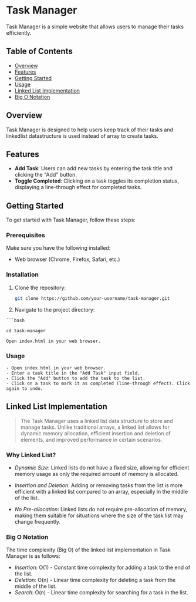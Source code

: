 # Task Manager

Task Manager is a simple website that allows users to manage their tasks efficiently.

## Table of Contents

- [Overview](#overview)
- [Features](#features)
- [Getting Started](#getting-started)
- [Usage](#usage)
- [Linked List Implementation](#linked-list-implementation)
- [Big O Notation](#big-o-notation)


## Overview

Task Manager is designed to help users keep track of their tasks and linkedlist datastructure is used instead of array to create tasks.


## Features

- **Add Task**: Users can add new tasks by entering the task title and clicking the "Add" button.
- **Toggle Completed**: Clicking on a task toggles its completion status, displaying a line-through effect for completed tasks.

## Getting Started

To get started with Task Manager, follow these steps:

### Prerequisites

Make sure you have the following installed:

- Web browser (Chrome, Firefox, Safari, etc.)


### Installation

1. Clone the repository:

   ```bash
   git clone https://github.com/your-username/task-manager.git

2.    Navigate to the project directory:

    ```bash

    cd task-manager

    Open index.html in your web browser.

### Usage

    - Open index.html in your web browser.
    - Enter a task title in the "Add Task" input field.
    - Click the "Add" button to add the task to the list.
    - Click on a task to mark it as completed (line-through effect). Click again to undo.

## Linked List Implementation

>The Task Manager uses a linked list data structure to store and manage tasks. Unlike traditional arrays, a linked list allows for dynamic memory allocation, efficient insertion and deletion of elements, and improved performance in certain scenarios.
>


### Why Linked List?

*  _Dynamic Size_: Linked lists do not have a fixed size, allowing for efficient memory usage as only the required amount of memory is allocated.

* _Insertion and Deletion_: Adding or removing tasks from the list is more efficient with a linked list compared to an array, especially in the middle of the list.


* _No Pre-allocation_: Linked lists do not require pre-allocation of memory, making them suitable for situations where the size of the task list may change frequently.

### Big O Notation

The time complexity (Big O) of the linked list implementation in Task Manager is as follows:

* _Insertion_: O(1) - Constant time complexity for adding a task to the end of the list.
* _Deletion_: O(n) - Linear time complexity for deleting a task from the middle of the list.
* _Search_: O(n) - Linear time complexity for searching for a task in the list.








